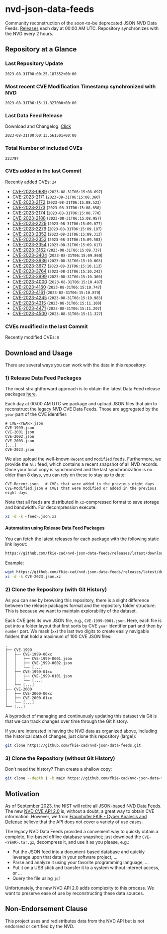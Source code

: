 # nvd-json-data-feeds

Community reconstruction of the soon-to-be deprecated JSON NVD Data Feeds. 
[Releases](https://github.com/fkie-cad/nvd-json-data-feeds/releases/latest) each day at 00:00 AM UTC.
Repository synchronizes with the NVD every 2 hours.

## Repository at a Glance

### Last Repository Update

```plain
2023-08-31T08:00:25.187352+00:00
```

### Most recent CVE Modification Timestamp synchronized with NVD

```plain
2023-08-31T06:15:11.327000+00:00
```

### Last Data Feed Release

Download and Changelog: [Click](https://github.com/fkie-cad/nvd-json-data-feeds/releases/latest)

```plain
2023-08-31T00:00:13.561501+00:00
```

### Total Number of included CVEs

```plain
223797
```

### CVEs added in the last Commit

Recently added CVEs: `24`

* [CVE-2023-0689](CVE-2023/CVE-2023-06xx/CVE-2023-0689.json) (`2023-08-31T06:15:08.097`)
* [CVE-2023-2171](CVE-2023/CVE-2023-21xx/CVE-2023-2171.json) (`2023-08-31T06:15:08.360`)
* [CVE-2023-2172](CVE-2023/CVE-2023-21xx/CVE-2023-2172.json) (`2023-08-31T06:15:08.523`)
* [CVE-2023-2173](CVE-2023/CVE-2023-21xx/CVE-2023-2173.json) (`2023-08-31T06:15:08.650`)
* [CVE-2023-2174](CVE-2023/CVE-2023-21xx/CVE-2023-2174.json) (`2023-08-31T06:15:08.770`)
* [CVE-2023-2188](CVE-2023/CVE-2023-21xx/CVE-2023-2188.json) (`2023-08-31T06:15:08.957`)
* [CVE-2023-2229](CVE-2023/CVE-2023-22xx/CVE-2023-2229.json) (`2023-08-31T06:15:09.077`)
* [CVE-2023-2279](CVE-2023/CVE-2023-22xx/CVE-2023-2279.json) (`2023-08-31T06:15:09.187`)
* [CVE-2023-2352](CVE-2023/CVE-2023-23xx/CVE-2023-2352.json) (`2023-08-31T06:15:09.313`)
* [CVE-2023-2353](CVE-2023/CVE-2023-23xx/CVE-2023-2353.json) (`2023-08-31T06:15:09.503`)
* [CVE-2023-2354](CVE-2023/CVE-2023-23xx/CVE-2023-2354.json) (`2023-08-31T06:15:09.617`)
* [CVE-2023-3162](CVE-2023/CVE-2023-31xx/CVE-2023-3162.json) (`2023-08-31T06:15:09.737`)
* [CVE-2023-3404](CVE-2023/CVE-2023-34xx/CVE-2023-3404.json) (`2023-08-31T06:15:09.860`)
* [CVE-2023-3636](CVE-2023/CVE-2023-36xx/CVE-2023-3636.json) (`2023-08-31T06:15:10.003`)
* [CVE-2023-3677](CVE-2023/CVE-2023-36xx/CVE-2023-3677.json) (`2023-08-31T06:15:10.113`)
* [CVE-2023-3764](CVE-2023/CVE-2023-37xx/CVE-2023-3764.json) (`2023-08-31T06:15:10.243`)
* [CVE-2023-3999](CVE-2023/CVE-2023-39xx/CVE-2023-3999.json) (`2023-08-31T06:15:10.360`)
* [CVE-2023-4000](CVE-2023/CVE-2023-40xx/CVE-2023-4000.json) (`2023-08-31T06:15:10.487`)
* [CVE-2023-4160](CVE-2023/CVE-2023-41xx/CVE-2023-4160.json) (`2023-08-31T06:15:10.747`)
* [CVE-2023-4161](CVE-2023/CVE-2023-41xx/CVE-2023-4161.json) (`2023-08-31T06:15:10.870`)
* [CVE-2023-4245](CVE-2023/CVE-2023-42xx/CVE-2023-4245.json) (`2023-08-31T06:15:10.983`)
* [CVE-2023-4315](CVE-2023/CVE-2023-43xx/CVE-2023-4315.json) (`2023-08-31T06:15:11.100`)
* [CVE-2023-4471](CVE-2023/CVE-2023-44xx/CVE-2023-4471.json) (`2023-08-31T06:15:11.207`)
* [CVE-2023-4500](CVE-2023/CVE-2023-45xx/CVE-2023-4500.json) (`2023-08-31T06:15:11.327`)


### CVEs modified in the last Commit

Recently modified CVEs: `0`



## Download and Usage

There are several ways you can work with the data in this repository:

### 1) Release Data Feed Packages

The most straightforward approach is to obtain the latest Data Feed release packages [here](https://github.com/fkie-cad/nvd-json-data-feeds/releases/latest).

Each day at 00:00 AM UTC we package and upload JSON files that aim to reconstruct the legacy NVD CVE Data Feeds.
Those are aggregated by the `year` part of the CVE identifier:

```
# CVE-<YEAR>.json
CVE-1999.json
CVE-2001.json
CVE-2002.json
CVE-2003.json
[...]
CVE-2023.json
```

We also upload the well-known `Recent` and `Modified` feeds.
Furthermore, we provide the `All` feed, which contains a recent snapshot of all NVD records.
Once your local copy is synchronized and the last synchronization is no older than 8 days, you can rely on these to stay up to date:

```plain
CVE-Recent.json   # CVEs that were added in the previous eight days
CVE-Modified.json # CVEs that were modified or added in the previous eight days
```

Note that all feeds are distributed in `xz`-compressed format to save storage and bandwidth.
For decompression execute:

```sh
xz -d -k <feed>.json.xz
```


#### Automation using Release Data Feed Packages

You can fetch the latest releases for each package with the following static link layout:

```sh
https://github.com/fkie-cad/nvd-json-data-feeds/releases/latest/download/CVE-<YEAR>.json.xz
```

Example:

```sh
wget https://github.com/fkie-cad/nvd-json-data-feeds/releases/latest/download/CVE-2023.json.xz
xz -d -k CVE-2023.json.xz
```

### 2) Clone the Repository (with Git History)

As you can see by browsing this repository, there is a slight difference between the release packages format and the repository folder structure.
This is because we want to maintain explorability of the dataset.

Each CVE gets its own JSON file, e.g., `CVE-1999-0001.json`.
Here, each file is put into a folder layout that first sorts by CVE `year` identifier part and then by `number` part.
We mask (`xx`) the last two digits to create easily navigable folders that hold a maximum of 100 CVE JSON files:

```plain
.
├── CVE-1999
│   ├── CVE-1999-00xx
│   │   ├── CVE-1999-0001.json
│   │   ├── CVE-1999-0002.json
│   │   └── [...]
│   ├── CVE-1999-01xx
│   │   ├── CVE-1999-0101.json
│   │   └── [...]
│   └── [...]
├── CVE-2000
│   ├── CVE-2000-00xx
│   ├── CVE-2000-01xx
│   └── [...]
└── [...]
```

A byproduct of managing and continuously updating this dataset via Git is that we can track changes over time through the Git history.

If you are interested in having the NVD data as organized above, including the historical data of changes, just clone this repository (large!):

```sh
git clone https://github.com/fkie-cad/nvd-json-data-feeds.git
```

### 3) Clone the Repository (without Git History)

Don't need the history? Then create a shallow copy:

```sh
git clone --depth 1 -b main https://github.com/fkie-cad/nvd-json-data-feeds.git
```

## Motivation

As of September 2023, the NIST will retire all [JSON-based NVD Data Feeds](https://nvd.nist.gov/vuln/data-feeds#divRetirementBanner-1).
The new [NVD CVE API 2.0](https://nvd.nist.gov/developers/vulnerabilities) is, without a doubt, a great way to obtain CVE information.
However, we from [Fraunhofer FKIE - Cyber Analysis and Defense](https://www.fkie.fraunhofer.de/en/departments/cad.html) believe that the API does not cover a variety of use cases.

The legacy NVD Data Feeds provided a convenient way to quickly obtain a complete, file-based offline database snapshot; just download the `CVE-<YEAR>.tar.gz`, decompress it, and use it as you please, e.g.:

* Put the JSON feed into a document-based database and quickly leverage upon that data in your software project, ...
* Parse and analyze it using your favorite programming language, ...
* Put it on a USB stick and transfer it to a system without internet access, or ...
* Query the file using `jq`!

Unfortunately, the new NVD API 2.0 adds complexity to this process.
We want to preserve ease of use by reconstructing these data sources.

## Non-Endorsement Clause

This project uses and redistributes data from the NVD API but is not endorsed or certified by the NVD.